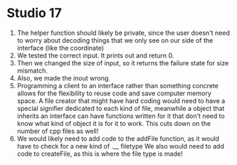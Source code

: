 # Studio 17
1. The helper function should likely be private, since the user doesn't need to worry about decoding things
that we only see on our side of the interface (like the coordinate)
2. We tested the correct input. It prints out and return 0. 
2. Then we changed the size of input, so it returns the failure state for size mismatch. 
3. Also, we made the inout wrong.
4. Programming a client to an interface rather than something concrete allows for the flexibility to reuse code
and save computer memory space. A file creator that might have hard coding would need to have a special signifier
dedicated to each kind of file, meanwhile a object that inherits an interface can have functions written for it
that don't need to know what kind of object it is for it to work. This cuts down on the number of cpp files as well!
5. We would likely need to add code to the addFile function, as it would have to check for a new kind of .__ filetype
We also would need to add code to createFile, as this is where the file type is made!

